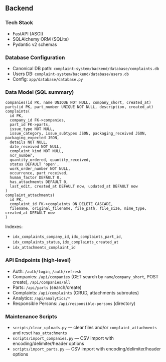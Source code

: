 ## Backend

### Tech Stack
- FastAPI (ASGI)
- SQLAlchemy ORM (SQLite)
- Pydantic v2 schemas

### Database Configuration
- Canonical DB path: `complaint-system/backend/database/complaints.db`
- Users DB: `complaint-system/backend/database/users.db`
- Config: `app/database/database.py`

### Data Model (SQL summary)
```
companies(id PK, name UNIQUE NOT NULL, company_short, created_at)
parts(id PK, part_number UNIQUE NOT NULL, description, created_at)
complaints(
  id PK,
  company_id FK->companies,
  part_id FK->parts,
  issue_type NOT NULL,
  issue_category, issue_subtypes JSON, packaging_received JSON, packaging_expected JSON,
  details NOT NULL,
  date_received NOT NULL,
  complaint_kind NOT NULL,
  ncr_number,
  quantity_ordered, quantity_received,
  status DEFAULT 'open',
  work_order_number NOT NULL,
  occurrence, part_received,
  human_factor DEFAULT 0,
  has_attachments DEFAULT 0,
  last_edit, created_at DEFAULT now, updated_at DEFAULT now
)
complaint_attachments(
  id PK,
  complaint_id FK->complaints ON DELETE CASCADE,
  filename, original_filename, file_path, file_size, mime_type, created_at DEFAULT now
)
```

Indexes:
- `idx_complaints_company_id`, `idx_complaints_part_id`, `idx_complaints_status`, `idx_complaints_created_at`
- `idx_attachments_complaint_id`

### API Endpoints (high-level)
- Auth: `/auth/login`, `/auth/refresh`
- Companies: `/api/companies` (GET search by `name`/`company_short`, POST create), `/api/companies/all`
- Parts: `/api/parts` (search/create)
- Complaints: `/api/complaints` (CRUD, attachments subroutes)
- Analytics: `/api/analytics/*`
- Responsible Persons: `/api/responsible-persons` (directory)

### Maintenance Scripts
- `scripts/clear_uploads.py` — clear files and/or `complaint_attachments` and reset `has_attachments`
- `scripts/import_companies.py` — CSV import with encoding/delimiter/header options
- `scripts/import_parts.py` — CSV import with encoding/delimiter/header options


